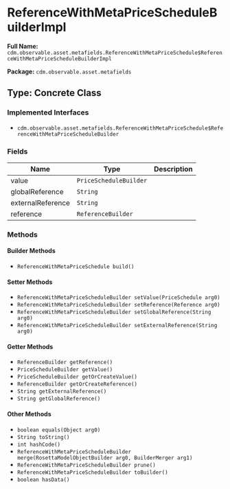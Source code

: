 # ReferenceWithMetaPriceScheduleBuilderImpl

**Full Name:** `cdm.observable.asset.metafields.ReferenceWithMetaPriceSchedule$ReferenceWithMetaPriceScheduleBuilderImpl`

**Package:** `cdm.observable.asset.metafields`

## Type: Concrete Class

### Implemented Interfaces

- `cdm.observable.asset.metafields.ReferenceWithMetaPriceSchedule$ReferenceWithMetaPriceScheduleBuilder`

### Fields

| Name | Type | Description |
|------|------|-------------|
| value | `PriceScheduleBuilder` |  |
| globalReference | `String` |  |
| externalReference | `String` |  |
| reference | `ReferenceBuilder` |  |

### Methods

#### Builder Methods

- `ReferenceWithMetaPriceSchedule build()`

#### Setter Methods

- `ReferenceWithMetaPriceScheduleBuilder setValue(PriceSchedule arg0)`
- `ReferenceWithMetaPriceScheduleBuilder setReference(Reference arg0)`
- `ReferenceWithMetaPriceScheduleBuilder setGlobalReference(String arg0)`
- `ReferenceWithMetaPriceScheduleBuilder setExternalReference(String arg0)`

#### Getter Methods

- `ReferenceBuilder getReference()`
- `PriceScheduleBuilder getValue()`
- `PriceScheduleBuilder getOrCreateValue()`
- `ReferenceBuilder getOrCreateReference()`
- `String getExternalReference()`
- `String getGlobalReference()`

#### Other Methods

- `boolean equals(Object arg0)`
- `String toString()`
- `int hashCode()`
- `ReferenceWithMetaPriceScheduleBuilder merge(RosettaModelObjectBuilder arg0, BuilderMerger arg1)`
- `ReferenceWithMetaPriceScheduleBuilder prune()`
- `ReferenceWithMetaPriceScheduleBuilder toBuilder()`
- `boolean hasData()`

